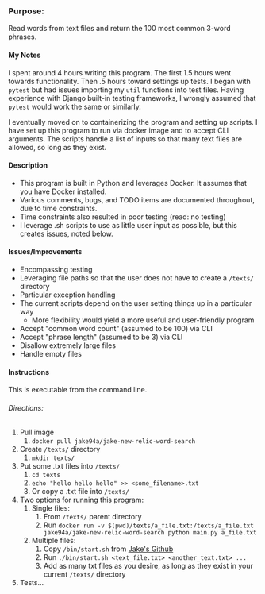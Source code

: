 ### Purpose:

Read words from text files and return the 100 most common 3-word phrases.

#### My Notes

I spent around 4 hours writing this program. The first 1.5 hours went towards functionality. Then .5 hours toward settings up tests. I began with `pytest` but had issues importing my `util` functions into test files. Having experience with Django built-in testing frameworks, I wrongly assumed that `pytest` would work the same or similarly.

I eventually moved on to containerizing the program and setting up scripts. I have set up this program to run via docker image and to accept CLI arguments. The scripts handle a list of inputs so that many text files are allowed, so long as they exist.

#### Description

- This program is built in Python and leverages Docker. It assumes that you have Docker installed.
- Various comments, bugs, and TODO items are documented throughout, due to time constraints.
- Time constraints also resulted in poor testing (read: no testing)
- I leverage .sh scripts to use as little user input as possible, but this creates issues, noted below.

#### Issues/Improvements

- Encompassing testing
- Leveraging file paths so that the user does not have to create a `/texts/` directory
- Particular exception handling
- The current scripts depend on the user setting things up in a particular way
  - More flexibility would yield a more useful and user-friendly program
- Accept "common word count" (assumed to be 100) via CLI
- Accept "phrase length" (assumed to be 3) via CLI
- Disallow extremely large files
- Handle empty files

#### Instructions

This is executable from the command line.

###### Directions:

1. Pull image
   1. `docker pull jake94a/jake-new-relic-word-search`
2. Create `/texts/` directory
   1. `mkdir texts/`
3. Put some .txt files into `/texts/`
   1. `cd texts`
   2. `echo "hello hello hello" >> <some_filename>.txt`
   3. Or copy a .txt file into `/texts/`
4. Two options for running this program:
   1. Single files:
      1. From `/texts/` parent directory
      2. Run `docker run -v $(pwd)/texts/a_file.txt:/texts/a_file.txt jake94a/jake-new-relic-word-search python main.py a_file.txt`
   2. Multiple files:
      1. Copy `/bin/start.sh` from [Jake's Github](https://github.com/jake94a/new-relic-challenge)
      2. Run `./bin/start.sh <text_file.txt> <another_text.txt> ...`
      3. Add as many txt files as you desire, as long as they exist in your current `/texts/` directory
5. Tests...
